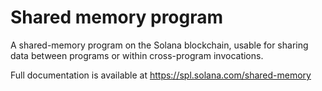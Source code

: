 # Shared memory program

A shared-memory program on the Solana blockchain, usable for sharing data
between programs or within cross-program invocations.

Full documentation is available at https://spl.solana.com/shared-memory
